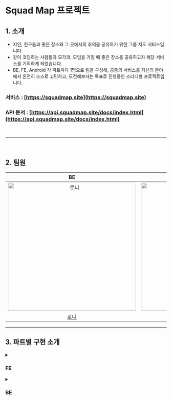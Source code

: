 # Squad Map 프로젝트

## 1. 소개

- 지인, 친구들과 좋은 장소와 그 곳에서의 추억을 공유하기 위한 그룹 지도 서비스입니다.
- 같이 코딩하는 사람들과 모각코, 모임을 가질 때 좋은 장소를 공유하고자 해당 서비스를 기획하게 되었습니다.
- BE, FE, Android 각 파트마다 1명으로 팀을 구성해, 공통의 서비스를 자신의 분야에서 온전히 스스로 고민하고, 도전해보자는 목표로 진행중인 스터디형 프로젝트입니다.

### 서비스 : [https://squadmap.site](https://squadmap.site)
### API 문서 : [https://api.squadmap.site/docs/index.html](https://api.squadmap.site/docs/index.html)

</br>

------

</br>

## 2. 팀원

| BE | FE | ANDROID |
| :-----: | :-----: | :-----:  | 
| <img src="https://avatars.githubusercontent.com/u/81129309?v=4" width=400px alt="로니"/>  | <img src="https://avatars.githubusercontent.com/u/45479309?v=4" width=400px alt="머핀"/>  | <img src="https://avatars.githubusercontent.com/u/79190824?v=4" width=400px alt="퍼니"/>   |
| [로니](https://github.com/cmsskkk) | [머핀](https://github.com/muffin9)  | [퍼니](https://github.com/ese111)   |

------

## 3. 파트별 구현 소개 


<details>
<summary>
<h3>FE</h3>
</summary>

FE 디자인 - https://www.figma.com/file/UNRj84Tux9X7nhqBIAXtjf/Squad-Map?node-id=1%3A2  
FE 기획 - https://www.figma.com/file/UNRj84Tux9X7nhqBIAXtjf/Squad-Map?node-id=1%3A3

</details>




<details>
<summary> 
<h3>BE</h3>
</summary>


## Backend 기술 스택

- Java 11
- Spring Boot 2.7.2
- MySQL 8.0
- Spring Data Jpa
- Spring Rest Docs(Rest Assured)
- WireMock
- TestContainer
- Docker
- Redis

---

## 구현 기능

- OAuth 로그인(Naver, Github)
- 지도(PRIVATE, PUBLIC) CRUD
- 지도 그룹멤버 CRUD
    - `READ`, `MAINTAIN`, `HOST` 권한으로 나눠서 적용
- 카테고리 CRUD
- 장소 CRUD
- 댓글 CRUD

---
## DB ERD

![ERD](https://user-images.githubusercontent.com/81129309/209779184-1776694c-da53-4ddc-82af-2c8af9e331d0.png)

---
## 구현 상세

### **1. 로그인 로직 구현** [(관련PR)](https://github.com/squad-map/squad-map-project/pull/66)

- Github, Naver Oauth 로그인을 구현했습니다.
- OAuthProvider를 추상화하여 확장성을 고려하여 구현했습니다.
- OAuthProperties([@ConfigurationProperties](https://velog.io/@cmsskkk/SpringBoot-ConfigurationProperties) 활용)를 통해서 Map 자료구조로 민감정보를 관리하도록 구현했습니다.
- 자바 11에 정식으로 추가된 라이브러리인 java.net.http.HttpClient를 활용하여, OAuthServer와 API 통신을 구현했습니다.

---

### 2. RestDocs(RestAssured) & WireMock [(관련PR)](https://github.com/squad-map/squad-map-project/pull/106)

- Spring Rest Docs를 활용하여 테스트를 통한 API 문서를 자동화했습니다.
- Rest Assured를 활용하여 Mock이 아닌 Bean 객체를 활용한 신뢰성 있는 통합 테스트 구현했습니다.
- Oauth 로그인 테스트 시에 외부 의존성을 제거하기 위해서 WireMock을 Mock Server활용해서 테스트를 진행했습니다.

---

### 3. 테스트 격리와 테스트 컨테이너 적용 [(관련PR)](https://github.com/squad-map/squad-map-project/pull/153)

- 인수(문서화) 테스트, 통합 테스트 시 테스트 순서를 보장하지 않기 때문에, 데이터의 정합성을 보장하여 테스트의 신뢰성을 높이기 위해서 테스트 격리를 진행했습니다.
- TestExecutinonListener와 상속 구조를 활용해서 코드의 중복을 줄이고, TestContext의 변경을 최소화하도록 했습니다.
- 테스트 메서드 실행 전에 항상 모든 테이블의 데이터를 truncate하고, 데이터를 삽입하는 스크립트를 실행하도록 했습니다.
- 테스트 컨테이너를 적용해, 실제 서비스 서버와 테스트 서버의 환경을 동일하게 유지하고자 했습니다.

---

### 4. 권한 검증 로직에 대한 고민과 리팩토링 

 - [1차 리팩토링 PR](https://github.com/squad-map/squad-map-project/pull/155)
 - [2차 리팩토링 PR](https://github.com/squad-map/squad-map-project/pull/164)
#### [Spring AOP에서 메서드 파라미터 활용하기](https://velog.io/@cmsskkk/aop-reflection-access-controll)
#### [회원 접근 권한 로직 분리를 위한 설계 고민과 AOP 적용기](https://velog.io/@cmsskkk/refactoring-access-controll2)

- 지도에 대한 접근 권한을 확인하는 과정이 핵심 비즈니스 로직 대부분에 포함되어 있어서 해당 로직을 분리하고자 했습니다.
- 객체의 역할과 의존성을 분리하는 방법을 여러가지 방식에 대해서 장단점을 분석하고, AOP로 로직을 분리하여 리팩토링 했습니다.

---

### 5. NGrinder를 통한 전체 공개 지도 목록 조회 성능 테스트 [(블로그)](https://velog.io/@cmsskkk/NGrinder-Redis-Caching)

- local 환경에서 조회성능에 대한 테스트를 진행하였습니다.
- 불필요한 연관관계 lazy loading으로 인한 성능 문제를 파악하고, 쿼리를 수정하였습니다.
- 이 후, Redis를 통한 캐싱을 진행해보고, [Redis에 대해서 학습](https://velog.io/@cmsskkk/redis-transaction-spring-and-lua-pipeline)했습니다.


### 6. Paging 성능 개선을 위한 no offset query 리팩토링 & 이름 검색 성능을 위한 index 적용
- member 5,000,000건, map 10,000,000 건의 더미 데이터를 넣고 ngrinder로 성능을 테스트했습니다.

#### [페이징 no offset 쿼리로 리팩토링하기](https://velog.io/@cmsskkk/No-Offset-Paging-ngrinder2)
- 기존 paging 로직에서 offset 쿼리 사용의 성능 문제를 파악하고 no offset query로 리팩토링 하였습니다.
- Vuser 30 상태에서 DB Connection timeout으로 인한 exception 발생이 지속적으로 발생했던 것과 달리, Vuser 102 환경에서 **MTT 1.6초 / TPS 63**으로의 성능 개선을 경험했습니다.     

#### [이름 검색 DB INDEX 적용기](https://velog.io/@cmsskkk/like-DB-Index-NGrinder3)
- 기존 '%{검색단어}%'로 이름을 검색하는 like 쿼리에서, `name` 컬럼에 DB INDEX를 적용하고, '{검색단어}%' like 쿼리를 수정했습니다. 
- NGrinder를 통한 부하테스트에서 기존 **TPS 8 / MTT 12초** 의 성능에서 **TPS 99 / MTT 1초**로 10배 이상의 성능 개선을 경험했습니다.  
---

</details>
